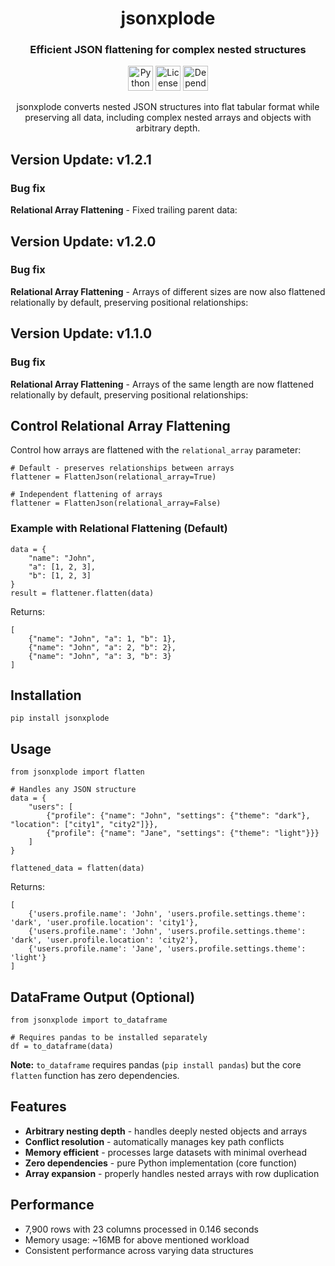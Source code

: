 <h1 align="center">jsonxplode</h1>
<h3 align="center">Efficient JSON flattening for complex nested structures</h3>

<p align="center">
  <img src="https://img.shields.io/badge/python-3.6+-blue.svg" alt="Python Version" height="40rem">
  <img src="https://img.shields.io/badge/license-MIT-green.svg" alt="License" height="40rem">
  <img src="https://img.shields.io/badge/dependencies-0-brightgreen.svg" alt="Dependencies" height="40rem">
</p>

<p align="center">
  jsonxplode converts nested JSON structures into flat tabular format while preserving all data, including complex nested arrays and objects with arbitrary depth.
</p>

<h2>Version Update: v1.2.1</h2>

<h3>Bug fix</h3>

<p><strong>Relational Array Flattening</strong> - Fixed trailing parent data:</p>


<h2>Version Update: v1.2.0</h2>

<h3>Bug fix</h3>

<p><strong>Relational Array Flattening</strong> - Arrays of different sizes are now also flattened relationally by default, preserving positional relationships:</p>

<h2>Version Update: v1.1.0</h2>

<h3>Bug fix</h3>

<p><strong>Relational Array Flattening</strong> - Arrays of the same length are now flattened relationally by default, preserving positional relationships:</p>

<h2>Control Relational Array Flattening</h2>

<p>Control how arrays are flattened with the <code>relational_array</code> parameter:</p>

<pre><code class="language-python"># Default - preserves relationships between arrays
flattener = FlattenJson(relational_array=True)

# Independent flattening of arrays  
flattener = FlattenJson(relational_array=False)</code></pre>

<h3>Example with Relational Flattening (Default)</h3>

<pre><code class="language-python">data = {
    "name": "John",
    "a": [1, 2, 3],
    "b": [1, 2, 3]
}
result = flattener.flatten(data)</code></pre>

<p>Returns:</p>
<pre><code class="language-python">[
    {"name": "John", "a": 1, "b": 1},
    {"name": "John", "a": 2, "b": 2},
    {"name": "John", "a": 3, "b": 3}
]</code></pre>

<h2>Installation</h2>

<pre><code class="language-bash">pip install jsonxplode</code></pre>

<h2>Usage</h2>

<pre><code class="language-python">from jsonxplode import flatten

# Handles any JSON structure
data = {
    "users": [
        {"profile": {"name": "John", "settings": {"theme": "dark"}, "location": ["city1", "city2"]}},
        {"profile": {"name": "Jane", "settings": {"theme": "light"}}}
    ]
}

flattened_data = flatten(data)</code></pre>

<p>Returns:</p>
<pre><code class="language-python">[
    {'users.profile.name': 'John', 'users.profile.settings.theme': 'dark', 'user.profile.location': 'city1'},
    {'users.profile.name': 'John', 'users.profile.settings.theme': 'dark', 'user.profile.location': 'city2'},
    {'users.profile.name': 'Jane', 'users.profile.settings.theme': 'light'}
]</code></pre>

<h2>DataFrame Output (Optional)</h2>

<pre><code class="language-python">from jsonxplode import to_dataframe

# Requires pandas to be installed separately
df = to_dataframe(data)</code></pre>

<p><strong>Note:</strong> <code>to_dataframe</code> requires pandas (<code>pip install pandas</code>) but the core <code>flatten</code> function has zero dependencies.</p>

<h2>Features</h2>

<ul>
<li><strong>Arbitrary nesting depth</strong> - handles deeply nested objects and arrays</li>
<li><strong>Conflict resolution</strong> - automatically manages key path conflicts</li>
<li><strong>Memory efficient</strong> - processes large datasets with minimal overhead</li>
<li><strong>Zero dependencies</strong> - pure Python implementation (core function)</li>
<li><strong>Array expansion</strong> - properly handles nested arrays with row duplication</li>
</ul>

<h2>Performance</h2>

<ul>
<li>7,900 rows with 23 columns processed in 0.146 seconds</li>
<li>Memory usage: ~16MB for above mentioned workload</li>
<li>Consistent performance across varying data structures</li>
</ul>
